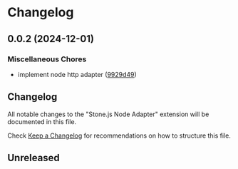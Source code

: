 # Changelog

## 0.0.2 (2024-12-01)


### Miscellaneous Chores

* implement node http adapter ([9929d49](https://github.com/stonemjs/node-http-adapter/commit/9929d494d97af9b76f0eedfbba8a3119e7dc4922))

## Changelog

All notable changes to the "Stone.js Node Adapter" extension will be documented in this file.

Check [Keep a Changelog](http://keepachangelog.com/) for recommendations on how to structure this file.

## Unreleased
